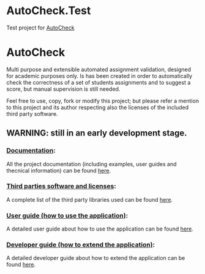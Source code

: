 # AutoCheck.Test
Test project for [AutoCheck](https://fherstk.github.io/AutoCheck/html/)

# AutoCheck
Multi purpose and extensible automated assignment validation, designed for academic purposes only.
Is has been created in order to automatically check the correctness of a set of students assignments and to suggest a score, but manual supervision is still needed.

Feel free to use, copy, fork or modify this project; but please refer a mention to this project and its author respecting also the licenses of the included third party software.

## WARNING: still in an early development stage.

### [Documentation](https://fherstk.github.io/AutoCheck/html/):
All the project documentation (including examples, user guides and thecnical information) can be found [here](https://fherstk.github.io/AutoCheck/html/).

### [Third parties software and licenses](https://fherstk.github.io/AutoCheck/html/credits/thirdparties.html):
A complete list of the third party libraries used can be found [here](https://fherstk.github.io/AutoCheck/html/credits/thirdparties.html).

### [User guide (how to use the application)](https://fherstk.github.io/AutoCheck/html/tutorials/user.html):
A detailed user guide about how to use the application can be found [here](https://fherstk.github.io/AutoCheck/html/tutorials/user.html).

### [Developer guide (how to extend the application)](https://fherstk.github.io/AutoCheck/html/tutorials/developer.html):
A detailed developer guide about how to extend the application can be found [here](https://fherstk.github.io/AutoCheck/html/tutorials/developer.html).